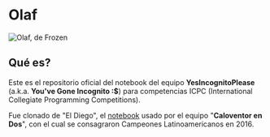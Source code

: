 # Olaf

![Olaf, de Frozen](https://raw.githubusercontent.com/mredigonda/olaf/master/miscellaneous/olaf.jpeg)

## Qué es?

Este es el repositorio oficial del notebook del equipo **YesIncognitoPlease** (a.k.a. **You've Gone Incognito :$**) para competencias ICPC (International Collegiate Programming Competitions).

Fue clonado de "El Diego", el [notebook](https://github.com/mvpossum/eldiego) usado por el equipo "**Caloventor en Dos**", con el cual se consagraron Campeones Latinoamericanos en 2016.
